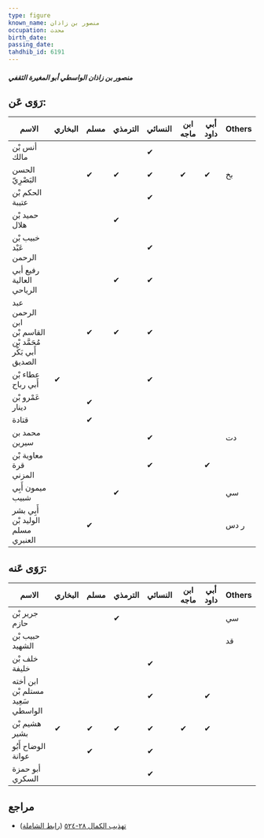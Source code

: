 ```yaml
---
type: figure
known_name: منصور بن زاذان
occupation: محدث
birth_date:
passing_date:
tahdhib_id: 6191
---
```

##### منصور بن زاذان الواسطي أبو المغيرة الثقفي

## رَوَى عَن:
| الاسم                                                    | البخاري | مسلم | الترمذي | النسائي | ابن ماجه | أبي داود | Others |
| -------------------------------------------------------- | ------- | ---- | ------- | ------- | -------- | -------- | ------ |
| أنس بْن مالك                                             |         |      |         | ✔       |          |          |        |
| الحسن البَصْرِيّ                                         |         | ✔    | ✔       | ✔       | ✔        | ✔        | بخ     |
| الحكم بْن عتيبة                                          |         |      |         | ✔       |          |          |        |
| حميد بْن هلال                                            |         |      | ✔       |         |          |          |        |
| خبيب بْن عَبْد الرحمن                                    |         |      |         | ✔       |          |          |        |
| رفيع أبي العالية الرياحي                                 |         |      | ✔       | ✔       |          |          |        |
| عبد الرحمن ابن القاسم بْن مُحَمَّد بْن أَبي بَكْر الصديق |         | ✔    | ✔       | ✔       |          |          |        |
| عطاء بْن أَبي رباح                                       | ✔       |      |         | ✔       |          |          |        |
| عَمْرو بْن دينار                                         |         | ✔    |         |         |          |          |        |
| قتادة                                                    |         | ✔    |         |         |          |          |        |
| محمد بن سيرين                                            |         |      |         | ✔       |          |          | دت     |
| معاوية بْن قرة المزني                                    |         |      |         | ✔       |          | ✔        |        |
| ميمون أَبِي شبيب                                         |         |      | ✔       |         |          |          | سي     |
| أَبِي بشر الوليد بْن مسلم العنبري                        |         | ✔    |         |         |          |          | ر دس   |
## رَوَى عَنه:
| الاسم                             | البخاري | مسلم | الترمذي | النسائي | ابن ماجه | أبي داود | Others |
| --------------------------------- | ------- | ---- | ------- | ------- | -------- | -------- | ------ |
| جرير بْن حازم                     |         |      | ✔       |         |          |          | سي     |
| حبيب بْن الشهيد                   |         |      |         |         |          |          | قد     |
| خلف بْن خليفة                     |         |      |         | ✔       |          |          |        |
| ابن أخته مستلم بْن سَعِيد الواسطي |         |      |         | ✔       |          | ✔        |        |
| هشيم بْن بشير                     | ✔       | ✔    | ✔       | ✔       | ✔        | ✔        |        |
| الوضاح أَبُو عوانة                |         | ✔    |         | ✔       |          |          |        |
| أبو حمزة السكري                   |         |      |         | ✔       |          |          |        |
## مراجع
- [تهذيب الكمال ٢٨-٥٢٤](obsidian://open?vault=Tahdhib-al-Kamal&file=Figures/٦١٩١-منصور%20بن%20زاذان%20الواسطي%20أبو%20المغيرة%20الثقفي) ([رابط الشاملة](https://shamela.ws/book/3722/15499))